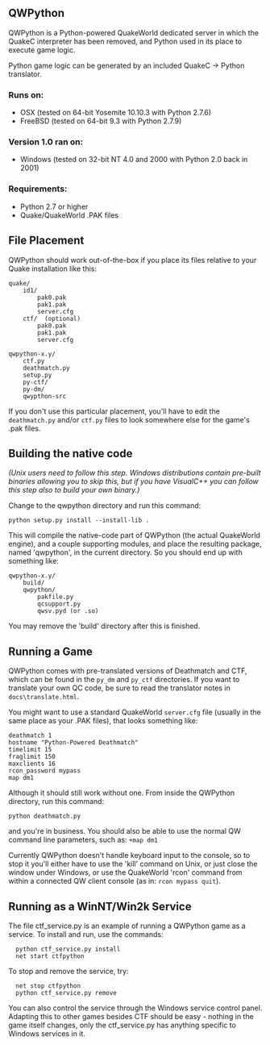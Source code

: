 ## QWPython

QWPython is a Python-powered QuakeWorld dedicated server in which the QuakeC interpreter has been removed, and Python
used in its place to execute game logic.

Python game logic can be generated by an included QuakeC -> Python translator.

### Runs on:

* OSX (tested on 64-bit Yosemite 10.10.3 with Python 2.7.6)
* FreeBSD (tested on 64-bit 9.3 with Python 2.7.9)

### Version 1.0 ran on:

* Windows (tested on 32-bit NT 4.0 and 2000 with Python 2.0 back in 2001)
    
### Requirements:

* Python 2.7 or higher
* Quake/QuakeWorld .PAK files

## File Placement

QWPython should work out-of-the-box if you place its files relative to your Quake installation 
        like this:

    quake/
        id1/
            pak0.pak
            pak1.pak
            server.cfg
        ctf/  (optional)
            pak0.pak
            pak1.pak
            server.cfg
                          
    qwpython-x.y/
        ctf.py
        deathmatch.py
        setup.py
        py-ctf/
        py-dm/
        qwypthon-src
                     
If you don't use this particular placement, you'll have to edit the `deathmatch.py` and/or `ctf.py` files to look
somewhere else for the game's .pak files.
                                                                
      
## Building the native code

*(Unix users need to follow this step. Windows distributions contain 
pre-built binaries allowing you to skip this, but if you have VisualC++ 
you can follow this step also to build your own binary.)*
        
Change to the qwpython directory and run this command:

    python setup.py install --install-lib .
    
This will compile the native-code part of QWPython (the actual QuakeWorld  engine), and a couple supporting modules, and
place the resulting package,  named 'qwpython', in the current directory. So you should end up with something like:


    qwpython-x.y/
        build/
        qwpython/
            pakfile.py
            qcsupport.py
            qwsv.pyd (or .so)               

You may remove the 'build' directory after this is finished.

## Running a Game

QWPython comes with pre-translated versions of Deathmatch and CTF, which  can be found in the `py_dm` and `py_ctf`
directories.  If you want to translate your own QC code, be sure to read the translator  notes in `docs\translate.html`.

You might want to use a standard QuakeWorld `server.cfg` file (usually 
in the same place as your .PAK files), that looks something like:

    deathmatch 1
    hostname "Python-Powered Deathmatch"
    timelimit 15
    fraglimit 150
    maxclients 16
    rcon_password mypass
    map dm1
    
Although it should still work without one. From inside the QWPython directory, 
run this command:

    python deathmatch.py

and you're in business. You should also be able to use the normal QW 
command line parameters, such as: `+map dm1`

Currently QWPython doesn't handle keyboard input to the console, so to 
stop it you'll either have to use the 'kill' command on Unix, or just 
close the window under Windows, or use the QuakeWorld 'rcon' command from 
within a connected QW client console (as in: `rcon mypass quit`).
        
## Running as a WinNT/Win2k Service

The file ctf_service.py is an example of running a QWPython game as a 
service. To install and run, use the commands:

      python ctf_service.py install
      net start ctfpython
      
To stop and remove the service, try:

      net stop ctfpython
      python ctf_service.py remove
      
You can also control the service through the Windows service control 
panel. Adapting this to other games besides CTF should be easy - nothing 
in the game itself changes, only the ctf_service.py has anything specific 
to Windows services in it.
